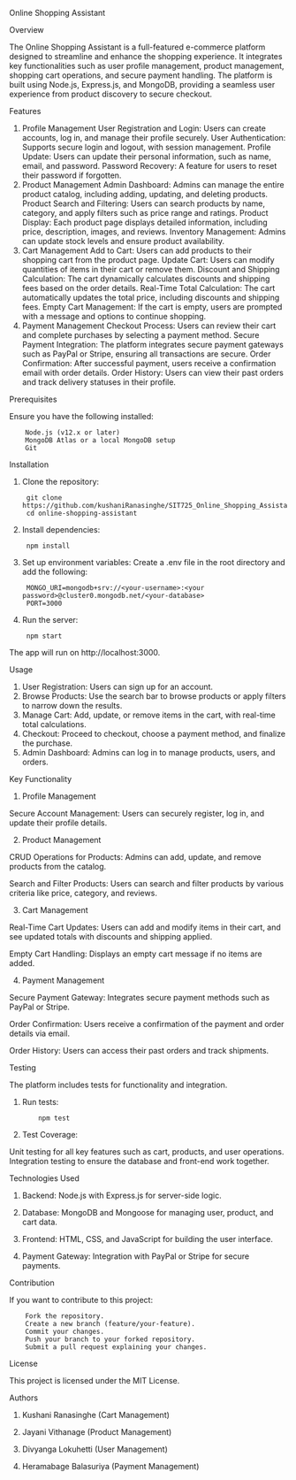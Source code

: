 Online Shopping Assistant

Overview

The Online Shopping Assistant is a full-featured e-commerce platform designed to streamline and enhance the shopping experience. It integrates key functionalities such as user profile management, product management, shopping cart operations, and secure payment handling. The platform is built using Node.js, Express.js, and MongoDB, providing a seamless user experience from product discovery to secure checkout.

Features

1. Profile Management
User Registration and Login: Users can create accounts, log in, and manage their profile securely.
User Authentication: Supports secure login and logout, with session management.
Profile Update: Users can update their personal information, such as name, email, and password.
Password Recovery: A feature for users to reset their password if forgotten.
2. Product Management
Admin Dashboard: Admins can manage the entire product catalog, including adding, updating, and deleting products.
Product Search and Filtering: Users can search products by name, category, and apply filters such as price range and ratings.
Product Display: Each product page displays detailed information, including price, description, images, and reviews.
Inventory Management: Admins can update stock levels and ensure product availability.
3. Cart Management
Add to Cart: Users can add products to their shopping cart from the product page.
Update Cart: Users can modify quantities of items in their cart or remove them.
Discount and Shipping Calculation: The cart dynamically calculates discounts and shipping fees based on the order details.
Real-Time Total Calculation: The cart automatically updates the total price, including discounts and shipping fees.
Empty Cart Management: If the cart is empty, users are prompted with a message and options to continue shopping.
4. Payment Management
Checkout Process: Users can review their cart and complete purchases by selecting a payment method.
Secure Payment Integration: The platform integrates secure payment gateways such as PayPal or Stripe, ensuring all transactions are secure.
Order Confirmation: After successful payment, users receive a confirmation email with order details.
Order History: Users can view their past orders and track delivery statuses in their profile.

Prerequisites

Ensure you have the following installed:

        Node.js (v12.x or later)
        MongoDB Atlas or a local MongoDB setup
        Git

Installation

1. Clone the repository:

        git clone https://github.com/kushaniRanasinghe/SIT725_Online_Shopping_Assistant.git
        cd online-shopping-assistant

2. Install dependencies:

        npm install

3. Set up environment variables: Create a .env file in the root directory and add the following:

        MONGO_URI=mongodb+srv://<your-username>:<your password>@cluster0.mongodb.net/<your-database>
        PORT=3000

4. Run the server:

        npm start

The app will run on http://localhost:3000.

Usage

1. User Registration: Users can sign up for an account.
2. Browse Products: Use the search bar to browse products or apply filters to narrow down the results.
3. Manage Cart: Add, update, or remove items in the cart, with real-time total calculations.
4. Checkout: Proceed to checkout, choose a payment method, and finalize the purchase.
5. Admin Dashboard: Admins can log in to manage products, users, and orders.

Key Functionality

1. Profile Management
   
Secure Account Management: Users can securely register, log in, and update their profile details.

2. Product Management
   
CRUD Operations for Products: Admins can add, update, and remove products from the catalog.

Search and Filter Products: Users can search and filter products by various criteria like price, category, and reviews.

3. Cart Management
   
Real-Time Cart Updates: Users can add and modify items in their cart, and see updated totals with discounts and shipping applied.

Empty Cart Handling: Displays an empty cart message if no items are added.

4. Payment Management
   
Secure Payment Gateway: Integrates secure payment methods such as PayPal or Stripe.

Order Confirmation: Users receive a confirmation of the payment and order details via email.

Order History: Users can access their past orders and track shipments.



Testing

The platform includes tests for functionality and integration.

1. Run tests:

           npm test
   
2. Test Coverage:

Unit testing for all key features such as cart, products, and user operations.
Integration testing to ensure the database and front-end work together.

Technologies Used

1. Backend: Node.js with Express.js for server-side logic.

2. Database: MongoDB and Mongoose for managing user, product, and cart data.

3. Frontend: HTML, CSS, and JavaScript for building the user interface.

4. Payment Gateway: Integration with PayPal or Stripe for secure payments.

Contribution

If you want to contribute to this project:

        Fork the repository.
        Create a new branch (feature/your-feature).
        Commit your changes.
        Push your branch to your forked repository.
        Submit a pull request explaining your changes.

License

This project is licensed under the MIT License.

Authors

1. Kushani Ranasinghe (Cart Management)

2. Jayani Vithanage (Product Management)

3. Divyanga Lokuhetti (User Management)

4. Heramabage Balasuriya (Payment Management)
